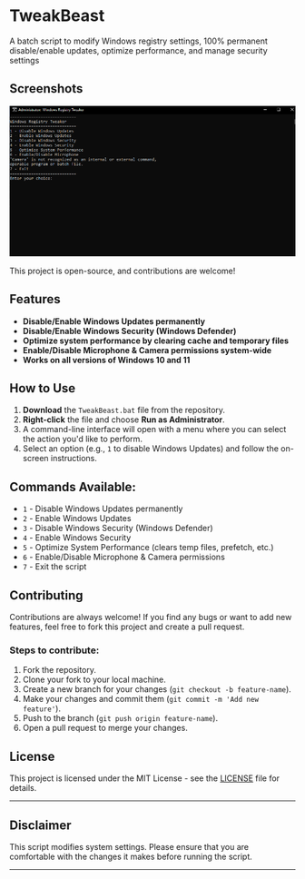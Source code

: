 # TweakBeast
A batch script to modify Windows registry settings, 100% permanent disable/enable updates, optimize performance, and manage security settings


## Screenshots

![TweakBeast](assets/TweakBeast.PNG)



This project is open-source, and contributions are welcome!

## Features
- **Disable/Enable Windows Updates permanently**
- **Disable/Enable Windows Security (Windows Defender)**
- **Optimize system performance by clearing cache and temporary files**
- **Enable/Disable Microphone & Camera permissions system-wide**
- **Works on all versions of Windows 10 and 11**


## How to Use

1. **Download** the `TweakBeast.bat` file from the repository.
2. **Right-click** the file and choose **Run as Administrator**.
3. A command-line interface will open with a menu where you can select the action you'd like to perform.
4. Select an option (e.g., `1` to disable Windows Updates) and follow the on-screen instructions.


## Commands Available:

- `1` - Disable Windows Updates permanently
- `2` - Enable Windows Updates
- `3` - Disable Windows Security (Windows Defender)
- `4` - Enable Windows Security
- `5` - Optimize System Performance (clears temp files, prefetch, etc.)
- `6` - Enable/Disable Microphone & Camera permissions
- `7` - Exit the script


## Contributing

Contributions are always welcome! If you find any bugs or want to add new features, feel free to fork this project and create a pull request.


### Steps to contribute:
1. Fork the repository.
2. Clone your fork to your local machine.
3. Create a new branch for your changes (`git checkout -b feature-name`).
4. Make your changes and commit them (`git commit -m 'Add new feature'`).
5. Push to the branch (`git push origin feature-name`).
6. Open a pull request to merge your changes.

## License

This project is licensed under the MIT License - see the [LICENSE](LICENSE) file for details.

---

## Disclaimer

This script modifies system settings. Please ensure that you are comfortable with the changes it makes before running the script.

---
